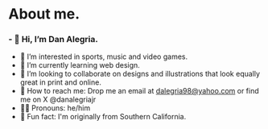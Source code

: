 # About me.
### - 👋 Hi, I’m Dan Alegria.

- 🏅 I’m interested in sports, music and video games.
- 🏫 I’m currently learning web design.
- 🎨 I’m looking to collaborate on designs and illustrations that look equally great in print and online. 
- 📲 How to reach me: Drop me an email at dalegria98@yahoo.com or find me on X @danalegriajr
- 👨‍💻 Pronouns: he/him
- 🌴 Fun fact: I'm originally from Southern California.

<!---
danalegriajr/danalegriajr is a ✨ special ✨ repository because its `README.md` (this file) appears on your GitHub profile.
You can click the Preview link to take a look at your changes.
--->
